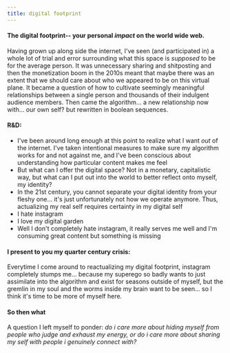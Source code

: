 ```yaml
---
title: digital footprint
---
```


#### The digital footprint-- your personal *impact* on the world wide web.
Having grown up along side the internet, I've seen (and participated in) a whole lot of trial and error surrounding what this space is *supposed* to be for the average person. It was unnecessary sharing and shitposting and then the monetization boom in the 2010s meant that maybe there was an extent that we should care about who we appeared to be on this virtual plane. It became a question of how to cultivate seemingly meaningful relationships between a single person and thousands of their indulgent audience members. Then came the algorithm... a new relationship now with... our own self? but rewritten in boolean sequences. <br>

#### R&D:
- I've been around long enough at this point to realize what I want *out* of the internet. I've taken intentional measures to make sure my algorithm works for and not against me, and I've been conscious about understanding how particular content makes me feel
- But what can I offer the digital space? Not in a monetary, capitalistic way, but what can I put out into the world to better reflect onto myself, my identity?
- In the 21st century, you cannot separate your digital identity from your fleshy one... it's just unfortunately not how we operate anymore. Thus, actualizing my real self requires certainty in my digital self
- I hate instagram
- I love my digital garden
- Well I don't completely hate instagram, it really serves me well and I'm consuming great content but something is missing

#### I present to you my quarter century crisis:
Everytime I come around to reactualizing my digital footprint, instagram completely stumps me... because my superego so badly wants to just assimilate into the algorithm and exist for seasons outside of myself, but the gremlin in my soul and the worms inside my brain want to be seen... so I think it's time to be more of myself here.

#### So then what
A question I left myself to ponder: *do i care more about hiding myself from people who judge and exhaust my energy, or do i care more about sharing my self with people i genuinely connect with?* <br>

